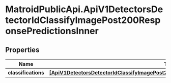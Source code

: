 # MatroidPublicApi.ApiV1DetectorsDetectorIdClassifyImagePost200ResponsePredictionsInner

## Properties

Name | Type | Description | Notes
------------ | ------------- | ------------- | -------------
**classifications** | [**[ApiV1DetectorsDetectorIdClassifyImagePost200ResponsePredictionsInnerClassificationsInner]**](ApiV1DetectorsDetectorIdClassifyImagePost200ResponsePredictionsInnerClassificationsInner.md) |  | [optional] 


